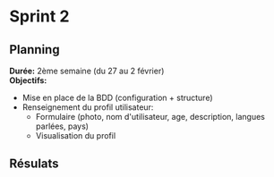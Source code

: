 # Sprint 2

## Planning
**Durée:** 2ème semaine (du 27 au 2 février)  
**Objectifs:** 
- Mise en place de la BDD (configuration + structure)
- Renseignement du profil utilisateur:
    - Formulaire (photo, nom d'utilisateur, age, description, langues parlées, pays)
    - Visualisation du profil


## Résulats
